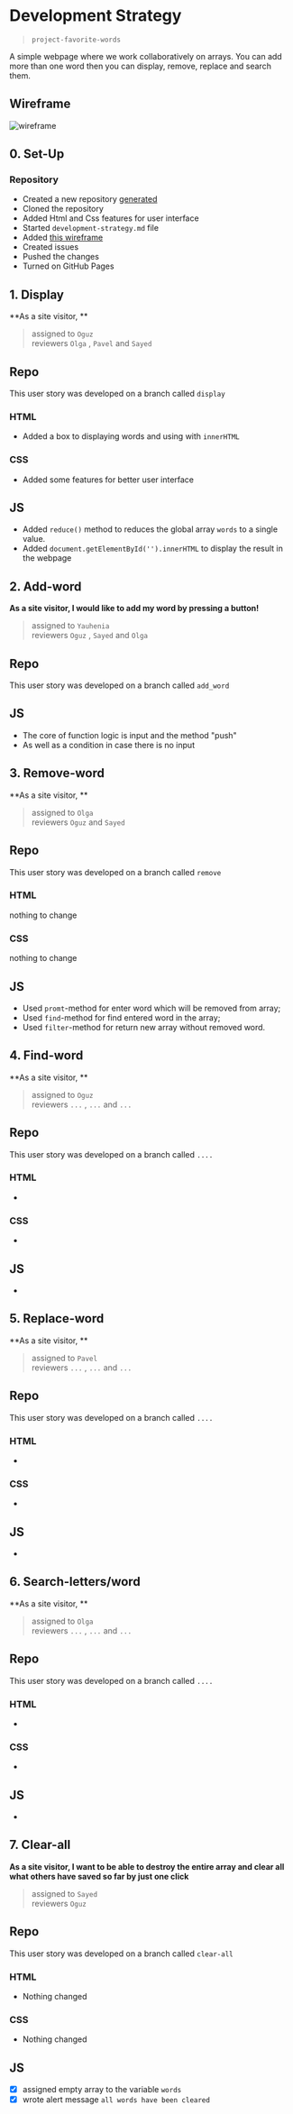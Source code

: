 # Development Strategy

> `project-favorite-words`

A simple webpage where we work collaboratively on arrays. You can add more than one word then you can display, remove, replace and search them.

## Wireframe

![wireframe](.\images\wireframe.png)

## 0. Set-Up

### Repository

- Created a new repository [generated](https://github.com/HackYourFutureBelgium/favorite-words)
- Cloned the repository
- Added Html and Css features for user interface
- Started `development-strategy.md` file
- Added [this wireframe](.\images\wireframe.png)
- Created issues
- Pushed the changes
- Turned on GitHub Pages

## 1. Display

**As a site visitor, **

> assigned to `Oguz`  
> reviewers `Olga` , `Pavel` and `Sayed`

## Repo

This user story was developed on a branch called `display`

### HTML

- Added a box to displaying words and using with `innerHTML`

### CSS

- Added some features for better user interface

## JS

- Added `reduce()` method to reduces the global array `words` to a single value.   
- Added `document.getElementById('').innerHTML` to display the result in the webpage

## 2. Add-word

**As a site visitor, I would like to add my word by pressing a button!**

> assigned to `Yauhenia`  
> reviewers `Oguz` , `Sayed` and `Olga`

## Repo

This user story was developed on a branch called `add_word`

## JS

- The core of function logic is input and the method "push"
- As well as a condition in case there is no input

## 3. Remove-word

**As a site visitor, **

> assigned to `Olga`  
> reviewers `Oguz` and `Sayed`

## Repo

This user story was developed on a branch called `remove`

### HTML

nothing to change

### CSS

nothing to change

## JS

- Used `promt`-method for enter word which will be removed from array;
- Used `find`-method for find entered word in the array;
- Used `filter`-method for return new array without removed word.

## 4. Find-word

**As a site visitor, **

> assigned to `Oguz`  
> reviewers `...` , `...` and `...`

## Repo

This user story was developed on a branch called `....`

### HTML

-

### CSS

-

## JS

-

## 5. Replace-word

**As a site visitor, **

> assigned to `Pavel`  
> reviewers `...` , `...` and `...`

## Repo

This user story was developed on a branch called `....`

### HTML

-

### CSS

-

## JS

-

## 6. Search-letters/word

**As a site visitor, **

> assigned to `Olga`  
> reviewers `...` , `...` and `...`

## Repo

This user story was developed on a branch called `....`

### HTML

-

### CSS

-

## JS

-

## 7. Clear-all

**As a site visitor, I want to be able to destroy the entire array and clear all what others have saved so far by just one click**

> assigned to `Sayed`  
> reviewers `Oguz`

## Repo

This user story was developed on a branch called `clear-all`

### HTML

- Nothing changed

### CSS

- Nothing changed

## JS

- [x] assigned empty array to the variable `words`
- [x] wrote alert message `all words have been cleared`

